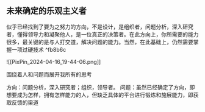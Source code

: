## 未来确定的乐观主义者

似乎已经找到了要为之努力的方向，不是设计，是组织者，问题分析，深入研究者，懂得领导力和凝聚他人，是一位真正的决策者。在此方向上，你所需要的能力很多，最关键的是与人打交道，解决问题的能力。当然，在此基础上，仍然需要掌握一项过硬技术 ^fb8b6c

![[PixPin_2024-04-16_19-44-06.png]]

围绕着人和问题而展开我所有的思考

方向：问题分析，深入研究者；组织，领导者。
问题：虽然已经确定了方向，即想要成为怎样，拥有怎样能力的人，但缺乏具体的平台进行锻炼和施展能力，即获取反馈的渠道


